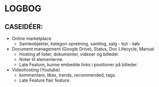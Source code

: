# LOGBOG

## CASEIDÉER:
- Online marketplace
  - Samleobjekter, kategori opretning, samling, salg - byt - køb
- Document management (Google Drive), Status, Doc Lifecycle, Manual
  - Hosting af lister, dokumenter, videoer og billeder.
  - Noter til elementerne.
  - Late Feature, kunne embedde links i positioner på billeder.
- Videohosting (Youtube)
  - kommentare, likes, trends, recommended, tags.
  - Late Feature flair feature.
